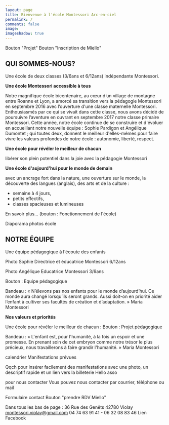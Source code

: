 ```yaml
---
layout: page
title: Bienvenue à l'école Montessori Arc-en-ciel
permalink: /
comments: false
image: 
imageshadow: true
---
```


Bouton "Projet" 
Bouton "Inscription de Miello"

## QUI SOMMES-NOUS?

Une école de deux classes (3/6ans et 6/12ans) indépendante Montessori.

**Une école Montessori accessible à tous**

Notre magnifique école bicentenaire, au cœur d’un village de montagne entre Roanne et Lyon, a amorcé sa transition vers la pédagogie Montessori en septembre 2016 avec l’ouverture d'une classe maternelle Montessori. Enthousiasmés par ce qui se vivait dans cette classe, nous avons décidé de poursuivre l’aventure en ouvrant en septembre 2017 notre classe primaire Montessori. Cette année, notre école continue de se construire et d'évoluer en accueillant notre nouvelle équipe : Sophie Pardigon et Angélique Dumontet ; qui toutes deux, donnent le meilleur d'elles-mêmes pour faire vivre les valeurs profondes de notre école : autonomie, liberté, respect.

**Une école pour révéler le meilleur de chacun**

libérer son plein potentiel dans la joie avec la pédagogie Montessori

**Une école d'aujourd'hui pour le monde de demain**

avec un ancrage fort dans la nature, une ouverture sur le monde, la découverte des langues (anglais), des arts et de la culture :
- semaine à 4 jours,
- petits effectifs,
- classes spacieuses et lumineuses

En savoir plus... (bouton : Fonctionnement de l'école)

Diaporama photos école

## NOTRE ÉQUIPE

Une équipe pédagogique à l'écoute des enfants

Photo Sophie
Directrice et éducatrice Montessori 6/12ans

Photo Angélique
Educatrice Montessori 3/6ans

Bouton : Equipe pédagogique

Bandeau :
« N’élevons pas nos enfants pour le monde d’aujourd’hui. Ce monde aura changé lorsqu’ils seront grands. Aussi doit-on en priorité aider l’enfant à cultiver ses facultés de création et d’adaptation. » Maria Montessori

**Nos valeurs et priorités**

Une école pour révéler le meilleur de chacun :
Bouton : Projet pédagogique

Bandeau :
« L'enfant est, pour l'humanité, à la fois un espoir et une promesse. En prenant soin de cet embryon comme notre trésor le plus précieux, nous travaillerons à faire grandir l'humanité. » Maria Montessori

calendrier
Manifestations prévues

Qqch pour insérer facilement des manifestations avec une photo, un descriptif rapide et un lien vers la billeterie Hello asso

pour nous contacter
Vous pouvez nous contacter par courrier, téléphone ou mail

Formulaire contact
Bouton "prendre RDV Miello"

Dans tous les bas de page :
36 Rue des Genêts 42780 Violay
montessori.violay@gmail.com
04 74 63 91 41 - 06 32 08 83 46
Lien Facebook

